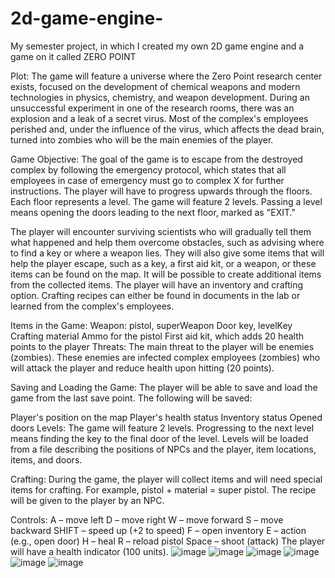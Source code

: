 # 2d-game-engine-
My semester project, in which I created my own 2D game engine and a game on it called ZERO POINT

Plot:
The game will feature a universe where the Zero Point research center exists, focused on the development of chemical weapons and modern technologies in physics, chemistry, and weapon development. During an unsuccessful experiment in one of the research rooms, there was an explosion and a leak of a secret virus. Most of the complex's employees perished and, under the influence of the virus, which affects the dead brain, turned into zombies who will be the main enemies of the player.

Game Objective:
The goal of the game is to escape from the destroyed complex by following the emergency protocol, which states that all employees in case of emergency must go to complex X for further instructions. The player will have to progress upwards through the floors. Each floor represents a level. The game will feature 2 levels. Passing a level means opening the doors leading to the next floor, marked as "EXIT."

The player will encounter surviving scientists who will gradually tell them what happened and help them overcome obstacles, such as advising where to find a key or where a weapon lies. They will also give some items that will help the player escape, such as a key, a first aid kit, or a weapon, or these items can be found on the map. It will be possible to create additional items from the collected items. The player will have an inventory and crafting option. Crafting recipes can either be found in documents in the lab or learned from the complex's employees.

Items in the Game:
Weapon: pistol, superWeapon
Door key, levelKey
Crafting material
Ammo for the pistol
First aid kit, which adds 20 health points to the player
Threats:
The main threat to the player will be enemies (zombies). These enemies are infected complex employees (zombies) who will attack the player and reduce health upon hitting (20 points).

Saving and Loading the Game:
The player will be able to save and load the game from the last save point. The following will be saved:

Player's position on the map
Player's health status
Inventory status
Opened doors
Levels:
The game will feature 2 levels. Progressing to the next level means finding the key to the final door of the level. Levels will be loaded from a file describing the positions of NPCs and the player, item locations, items, and doors.

Crafting:
During the game, the player will collect items and will need special items for crafting. For example, pistol + material = super pistol. The recipe will be given to the player by an NPC.

Controls:
A – move left
D – move right
W – move forward
S – move backward
SHIFT – speed up (+2 to speed)
F – open inventory
E – action (e.g., open door)
H – heal
R – reload pistol
Space – shoot (attack)
The player will have a health indicator (100 units).
![image](https://github.com/KlykauCode/2d-game-engine-/assets/157822018/aa889d78-c2ea-4a2d-9ff3-44ade61eccfe)
![image](https://github.com/KlykauCode/2d-game-engine-/assets/157822018/06f29ecb-9ffa-46a3-9dcf-ca4d840a17d3)
![image](https://github.com/KlykauCode/2d-game-engine-/assets/157822018/d39cfa2e-b46a-48d5-bb26-bb535456104f)
![image](https://github.com/KlykauCode/2d-game-engine-/assets/157822018/e18d6fae-1443-48f8-b282-7c2411228a36)
![image](https://github.com/KlykauCode/2d-game-engine-/assets/157822018/14b522b2-9473-4828-9018-593e91ab4105)
![image](https://github.com/KlykauCode/2d-game-engine-/assets/157822018/d98c455b-083f-4f27-bc7d-6f679f9963be)




